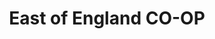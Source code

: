 ---
title: "East of England CO-OP"
url: /ipswich/east-of-england-co-op-sheldrake-drive/
shop: Supermarkt
---